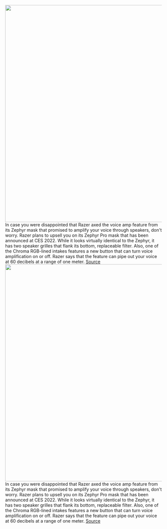 <img src='https://cdn.vox-cdn.com/thumbor/MJX31h5ybX40jpQmmA5Y_Vwv-2o=/0x0:2040x1360/1200x800/filters:focal(857x517:1183x843)/cdn.vox-cdn.com/uploads/chorus_image/image/70350959/zephyrprofronthero.0.jpg' width='700px' /><br/>
In case you were disappointed that Razer axed the voice amp feature from its Zephyr mask that promised to amplify your voice through speakers, don't worry. Razer plans to upsell you on its Zephyr Pro mask that has been announced at CES 2022. While it looks virtually identical to the Zephyr, it has two speaker grilles that flank its bottom, replaceable filter. Also, one of the Chroma RGB-lined intakes features a new button that can turn voice amplification on or off. Razer says that the feature can pipe out your voice at 60 decibels at a range of one meter.
<a href='https://www.theverge.com/2022/1/5/22855795/razer-zephyr-pro-mask-voice-amp-feature-price-ces-2022'> Source <a/><img src='https://cdn.vox-cdn.com/thumbor/MJX31h5ybX40jpQmmA5Y_Vwv-2o=/0x0:2040x1360/1200x800/filters:focal(857x517:1183x843)/cdn.vox-cdn.com/uploads/chorus_image/image/70350959/zephyrprofronthero.0.jpg' width='700px' /><br/>
In case you were disappointed that Razer axed the voice amp feature from its Zephyr mask that promised to amplify your voice through speakers, don't worry. Razer plans to upsell you on its Zephyr Pro mask that has been announced at CES 2022. While it looks virtually identical to the Zephyr, it has two speaker grilles that flank its bottom, replaceable filter. Also, one of the Chroma RGB-lined intakes features a new button that can turn voice amplification on or off. Razer says that the feature can pipe out your voice at 60 decibels at a range of one meter.
<a href='https://www.theverge.com/2022/1/5/22855795/razer-zephyr-pro-mask-voice-amp-feature-price-ces-2022'> Source <a/>